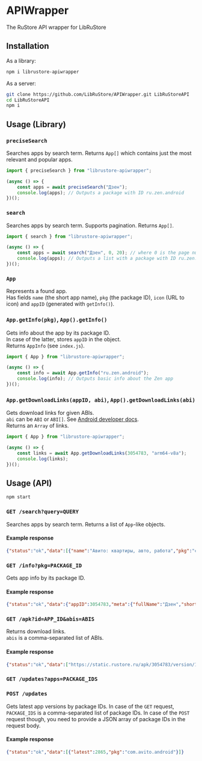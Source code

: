 # APIWrapper
The RuStore API wrapper for LibRuStore

## Installation
As a library:
```sh
npm i librustore-apiwrapper
```
As a server:
```sh
git clone https://github.com/LibRuStore/APIWrapper.git LibRuStoreAPI
cd LibRuStoreAPI
npm i
```

## Usage (Library)
### `preciseSearch`
Searches apps by search term. Returns `App[]` which contains just the most relevant and popular apps.
```js
import { preciseSearch } from "librustore-apiwrapper";

(async () => {
    const apps = await preciseSearch("Дзен");
    console.log(apps); // Outputs a package with ID ru.zen.android
})();
```
### `search`
Searches apps by search term. Supports pagination. Returns `App[]`.
```js
import { search } from "librustore-apiwrapper";

(async () => {
    const apps = await search("Дзен", 0, 20); // where 0 is the page number and 20 is the amount of results per page
    console.log(apps); // Outputs a list with a package with ID ru.zen.android
})();
```

### `App`
Represents a found app.\
Has fields `name` (the short app name), `pkg` (the package ID), `icon` (URL to icon) and `appID` (generated with `getInfo()`).

### `App.getInfo(pkg)`, `App().getInfo()`
Gets info about the app by its package ID.\
In case of the latter, stores `appID` in the object.\
Returns `AppInfo` (see `index.js`).
```js
import { App } from "librustore-apiwrapper";

(async () => {
    const info = await App.getInfo("ru.zen.android");
    console.log(info); // Outputs basic info about the Zen app
})();
```

### `App.getDownloadLinks(appID, abi)`, `App().getDownloadLinks(abi)`
Gets download links for given ABIs.\
`abi` can be `ABI` or `ABI[]`. See [Android developer docs](https://developer.android.com/ndk/guides/abis).\
Returns an `Array` of links.
```js
import { App } from "librustore-apiwrapper";

(async () => {
    const links = await App.getDownloadLinks(3054783, "arm64-v8a");
    console.log(links);
})();
```

## Usage (API)
```sh
npm start
```

### `GET /search?query=QUERY`
Searches apps by search term.
Returns a list of `App`-like objects.
#### Example response
```json
{"status":"ok","data":[{"name":"Авито: квартиры, авто, работа","pkg":"com.avito.android","icon":"https://static.rustore.ru/apk/2688703/content/ICON/459fd1eb-45a3-4866-9112-f2251388c5e8.jpg"}]}
```

### `GET /info?pkg=PACKAGE_ID`
Gets app info by its package ID.
#### Example response
```json
{"status":"ok","data":{"appID":3054783,"meta":{"fullName":"Дзен","shortDescription":"Дзен сам подберёт статьи и видео для вас","fullDescription":"Дзен — приложение для просмотра и создания контента. \nЗдесь сотни тысяч авторов делятся постами, статьями, видео и короткими роликами. А умные алгоритмы подстраивают ленту под ваши интересы. \n\n— Всевозможные темы\nПравило Дзена №1: если это существует, то об этом уже есть публикации. Музыка, гастрономия, путешествия, юмор, искусство, лайфхаки, отношения, наука и кулинария — в Дзене есть всё. Создавайте свою собственную ленту, основанную именно на ваших интересах: смотрите, читайте, комментируйте, получайте рекомендации новых авторов и подписывайтесь. А ещё — создавайте контент сами.\n\n— Разные форматы\nВ Дзене — четыре формата контента. Так вы всегда найдёте то, что вам подходит. Узнавайте за несколько минут новое, листая посты или короткие ролики. Углубитесь в тему, прочитав статью или посмотрев длинное видео. А если захотите завести свой блог — творить можно во всех четырех форматах сразу.\n\n— Миллионы пользователей\nДзен — огромное сообщество людей, увлечённых всем на свете. Вы найдете здесь свою аудиторию, если вам есть что сказать и показать, а умные алгоритмы вам помогут.\n\n— Монетизация для авторов\nВ Дзене можно монетизировать свой контент: достаточно набрать 100 подписчиков и поработать над их активностью. Ещё один источник доходов — интеграции нативной рекламы.\n\nПравила использования и помощь: https://dzen.ru/help/ru/?utm_source=help_rustore","company":"ООО \"Дзен.Платформа\"","age":"12+"},"latest":110054668,"downloads":300000,"screenshots":[{"fileUrl":"https://static.rustore.ru/apk/3054783/content/SCREENSHOT/977ad82e-eb54-42bf-9434-9d4c09b402b7.png","ordinal":3,"type":"SCREENSHOT","orientation":"PORTRAIT"},{"fileUrl":"https://static.rustore.ru/apk/3054783/content/SCREENSHOT/6e7d44c7-dafa-4375-a0c3-d86119966e6a.png","ordinal":4,"type":"SCREENSHOT","orientation":"PORTRAIT"},{"fileUrl":"https://static.rustore.ru/apk/3054783/content/SCREENSHOT/9643c7ac-2996-4964-ba63-6572e45784b2.png","ordinal":2,"type":"SCREENSHOT","orientation":"PORTRAIT"},{"fileUrl":"https://static.rustore.ru/apk/3054783/content/SCREENSHOT/d2c2cf65-603f-4ccd-8963-5c114395ebdb.png","ordinal":5,"type":"SCREENSHOT","orientation":"PORTRAIT"},{"fileUrl":"https://static.rustore.ru/apk/3054783/content/SCREENSHOT/ee5ca9bb-f43a-475b-80a8-bd24d03c90fa.png","ordinal":1,"type":"SCREENSHOT","orientation":"PORTRAIT"},{"fileUrl":"https://static.rustore.ru/apk/3054783/content/SCREENSHOT/3b5dc013-abf5-4e6e-a3aa-1994c1640dd2.png","ordinal":0,"type":"SCREENSHOT","orientation":"PORTRAIT"}]}}
```

### `GET /apk?id=APP_ID&abis=ABIS`
Returns download links.\
`abis` is a comma-separated list of ABIs.
#### Example response
```json
{"status":"ok","data":["https://static.rustore.ru/apk/3054783/version/110054668/c7757926-3062-4395-8c58-86e319d65736.apk"]}
```

### `GET /updates?apps=PACKAGE_IDS`
### `POST /updates`
Gets latest app versions by package IDs.
In case of the `GET` request, `PACKAGE_IDS` is a comma-separated list of package IDs.
In case of the `POST` request though, you need to provide a JSON array of package IDs in the request body.
#### Example response
```json
{"status":"ok","data":[{"latest":2865,"pkg":"com.avito.android"}]}
```